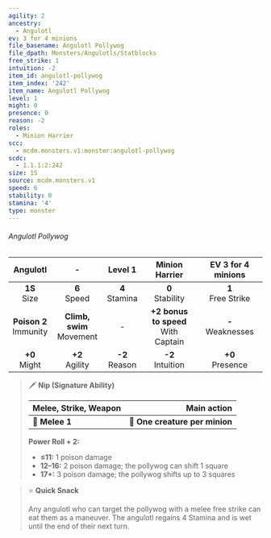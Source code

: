 ```yaml
---
agility: 2
ancestry:
  - Angulotl
ev: 3 for 4 minions
file_basename: Angulotl Pollywog
file_dpath: Monsters/Angulotls/Statblocks
free_strike: 1
intuition: -2
item_id: angulotl-pollywog
item_index: '242'
item_name: Angulotl Pollywog
level: 1
might: 0
presence: 0
reason: -2
roles:
  - Minion Harrier
scc:
  - mcdm.monsters.v1:monster:angulotl-pollywog
scdc:
  - 1.1.1:2:242
size: 1S
source: mcdm.monsters.v1
speed: 6
stability: 0
stamina: '4'
type: monster
---
```


###### Angulotl Pollywog

|          Angulotl          |               -               |      Level 1       |             Minion Harrier              |   EV 3 for 4 minions   |
| :------------------------: | :---------------------------: | :----------------: | :-------------------------------------: | :--------------------: |
|      **1S**<br/> Size      |       **6**<br/> Speed        | **4**<br/> Stamina |          **0**<br/> Stability           | **1**<br/> Free Strike |
| **Poison 2**<br/> Immunity | **Climb, swim**<br/> Movement |         -          | **+2 bonus to speed**<br/> With Captain | **-**<br/> Weaknesses  |
|     **+0**<br/> Might      |      **+2**<br/> Agility      | **-2**<br/> Reason |          **-2**<br/> Intuition          |  **+0**<br/> Presence  |

<!-- -->
> 🗡 **Nip (Signature Ability)**
>
> | **Melee, Strike, Weapon** |                **Main action** |
> | ------------------------- | -----------------------------: |
> | **📏 Melee 1**            | **🎯 One creature per minion** |
>
> **Power Roll + 2:**
>
> - **≤11:** 1 poison damage
> - **12–16:** 2 poison damage; the pollywog can shift 1 square
> - **17+:** 3 poison damage; the pollywog shifts up to 3 squares

<!-- -->
> ⭐️ **Quick Snack**
>
> Any angulotl who can target the pollywog with a melee free strike can eat them as a maneuver. The angulotl regains 4 Stamina and is wet until the end of their next turn.

